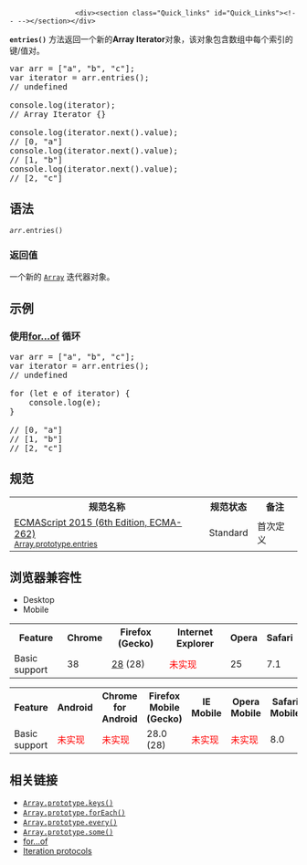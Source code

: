 
                
                  
                    <div><section class="Quick_links" id="Quick_Links"><!-- --></section></div>

<p><code><strong>entries()</strong></code> &#x65B9;&#x6CD5;&#x8FD4;&#x56DE;&#x4E00;&#x4E2A;&#x65B0;&#x7684;<strong>Array Iterator</strong>&#x5BF9;&#x8C61;&#xFF0C;&#x8BE5;&#x5BF9;&#x8C61;&#x5305;&#x542B;&#x6570;&#x7EC4;&#x4E2D;&#x6BCF;&#x4E2A;&#x7D22;&#x5F15;&#x7684;&#x952E;/&#x503C;&#x5BF9;&#x3002;</p>

<pre class="brush:js">var arr = [&quot;a&quot;, &quot;b&quot;, &quot;c&quot;];
var iterator = arr.entries();
// undefined

console.log(iterator);
// Array Iterator {}

console.log(iterator.next().value); 
// [0, &quot;a&quot;]
console.log(iterator.next().value); 
// [1, &quot;b&quot;]
console.log(iterator.next().value); 
// [2, &quot;c&quot;]
</pre>

<h2 id="&#x8BED;&#x6CD5;">&#x8BED;&#x6CD5;</h2>

<pre class="syntaxbox"><code><em>arr</em>.entries()</code></pre>

<h3 id="&#x8FD4;&#x56DE;&#x503C;">&#x8FD4;&#x56DE;&#x503C;</h3>

<p>&#x4E00;&#x4E2A;&#x65B0;&#x7684; <a href="/zh-CN/docs/Web/JavaScript/Reference/Array" title="&#x6B64;&#x9875;&#x9762;&#x4ECD;&#x672A;&#x88AB;&#x672C;&#x5730;&#x5316;, &#x671F;&#x5F85;&#x60A8;&#x7684;&#x7FFB;&#x8BD1;!"><code>Array</code></a> &#x8FED;&#x4EE3;&#x5668;&#x5BF9;&#x8C61;&#x3002;</p>

<h2 id="&#x793A;&#x4F8B;">&#x793A;&#x4F8B;</h2>

<h3 id="&#x4F7F;&#x7528;for&#x2026;of_&#x5FAA;&#x73AF;">&#x4F7F;&#x7528;<a href="https://developer.mozilla.org/en-US/docs/Web/JavaScript/Reference/Statements/for...of">for&#x2026;of</a>&#xA0;&#x5FAA;&#x73AF;</h3>

<pre class="brush:js">var arr = [&quot;a&quot;, &quot;b&quot;, &quot;c&quot;];
var iterator = arr.entries();
// undefined

for (let e of iterator) {
&#xA0; &#xA0; console.log(e);
}

// [0, &quot;a&quot;] 
// [1, &quot;b&quot;] 
// [2, &quot;c&quot;]
</pre>

<h2 id="&#x89C4;&#x8303;">&#x89C4;&#x8303;</h2>

<table class="standard-table">
 <tbody>
  <tr>
   <th scope="col">&#x89C4;&#x8303;&#x540D;&#x79F0;</th>
   <th scope="col">&#x89C4;&#x8303;&#x72B6;&#x6001;</th>
   <th scope="col">&#x5907;&#x6CE8;</th>
  </tr>
  <tr>
   <td><a href="http://www.ecma-international.org/ecma-262/6.0/#sec-array.prototype.entries" class="external" lang="en" hreflang="en">ECMAScript 2015 (6th Edition, ECMA-262)<br><small lang="zh-CN">Array.prototype.entries</small></a></td>
   <td><span class="spec-Standard">Standard</span></td>
   <td>&#x9996;&#x6B21;&#x5B9A;&#x4E49;</td>
  </tr>
 </tbody>
</table>

<h2 id="&#x6D4F;&#x89C8;&#x5668;&#x517C;&#x5BB9;&#x6027;">&#x6D4F;&#x89C8;&#x5668;&#x517C;&#x5BB9;&#x6027;</h2>

<div><div class="htab">
    <a name="AutoCompatibilityTable" id="AutoCompatibilityTable"></a>
    <ul>
        <li class="selected"><a>Desktop</a></li>
        <li><a>Mobile</a></li>
    </ul>
</div></div>

<div id="compat-desktop">
<table class="compat-table">
 <tbody>
  <tr>
   <th>Feature</th>
   <th>Chrome</th>
   <th>Firefox (Gecko)</th>
   <th>Internet Explorer</th>
   <th>Opera</th>
   <th>Safari</th>
  </tr>
  <tr>
   <td>Basic support</td>
   <td>38</td>
   <td><a href="/en-US/Firefox/Releases/28" title="Released on 2014-03-18.">28</a> (28)</td>
   <td><span style="color: #f00;">&#x672A;&#x5B9E;&#x73B0;</span></td>
   <td>25</td>
   <td>7.1</td>
  </tr>
 </tbody>
</table>
</div>

<div id="compat-mobile">
<table class="compat-table">
 <tbody>
  <tr>
   <th>Feature</th>
   <th>Android</th>
   <th>Chrome for Android</th>
   <th>Firefox Mobile (Gecko)</th>
   <th>IE Mobile</th>
   <th>Opera Mobile</th>
   <th>Safari Mobile</th>
  </tr>
  <tr>
   <td>Basic support</td>
   <td><span style="color: #f00;">&#x672A;&#x5B9E;&#x73B0;</span></td>
   <td><span style="color: #f00;">&#x672A;&#x5B9E;&#x73B0;</span></td>
   <td>28.0 (28)</td>
   <td><span style="color: #f00;">&#x672A;&#x5B9E;&#x73B0;</span></td>
   <td><span style="color: #f00;">&#x672A;&#x5B9E;&#x73B0;</span></td>
   <td>8.0</td>
  </tr>
 </tbody>
</table>
</div>

<h2 id="&#x76F8;&#x5173;&#x94FE;&#x63A5;">&#x76F8;&#x5173;&#x94FE;&#x63A5;</h2>

<ul>
 <li><a href="/zh-CN/docs/Web/JavaScript/Reference/Global_Objects/Array/keys" title="keys()&#xA0;&#x65B9;&#x6CD5;&#x8FD4;&#x56DE;&#x4E00;&#x4E2A;&#x65B0;&#x7684;Array&#x8FED;&#x4EE3;&#x5668;&#xFF0C;&#x5B83;&#x5305;&#x542B;&#x6570;&#x7EC4;&#x4E2D;&#x6BCF;&#x4E2A;&#x7D22;&#x5F15;&#x7684;&#x952E;&#x3002;"><code>Array.prototype.keys()</code></a></li>
 <li><a href="/zh-CN/docs/Web/JavaScript/Reference/Global_Objects/Array/forEach" title="forEach() &#x65B9;&#x6CD5;&#x5BF9;&#x6570;&#x7EC4;&#x7684;&#x6BCF;&#x4E2A;&#x5143;&#x7D20;&#x6267;&#x884C;&#x4E00;&#x6B21;&#x63D0;&#x4F9B;&#x7684;&#x51FD;&#x6570;(&#x56DE;&#x8C03;&#x51FD;&#x6570;)&#x3002;"><code>Array.prototype.forEach()</code></a></li>
 <li><a href="/zh-CN/docs/Web/JavaScript/Reference/Global_Objects/Array/every" title="every() &#x65B9;&#x6CD5;&#x6D4B;&#x8BD5;&#x6570;&#x7EC4;&#x7684;&#x6240;&#x6709;&#x5143;&#x7D20;&#x662F;&#x5426;&#x90FD;&#x901A;&#x8FC7;&#x4E86;&#x6307;&#x5B9A;&#x51FD;&#x6570;&#x7684;&#x6D4B;&#x8BD5;&#x3002;"><code>Array.prototype.every()</code></a></li>
 <li><a href="/zh-CN/docs/Web/JavaScript/Reference/Global_Objects/Array/some" title="some()&#xA0;&#x65B9;&#x6CD5;&#x6D4B;&#x8BD5;&#x6570;&#x7EC4;&#x4E2D;&#x7684;&#x67D0;&#x4E9B;&#x5143;&#x7D20;&#x662F;&#x5426;&#x901A;&#x8FC7;&#x4E86;&#x6307;&#x5B9A;&#x51FD;&#x6570;&#x7684;&#x6D4B;&#x8BD5;&#x3002;"><code>Array.prototype.some()</code></a></li>
 <li><a href="https://developer.mozilla.org/en-US/docs/Web/JavaScript/Reference/Statements/for...of">for...of</a></li>
 <li><a href="https://developer.mozilla.org/en-US/docs/Web/JavaScript/Reference/Iteration_protocols">Iteration protocols</a></li>
</ul>
                  
                
              